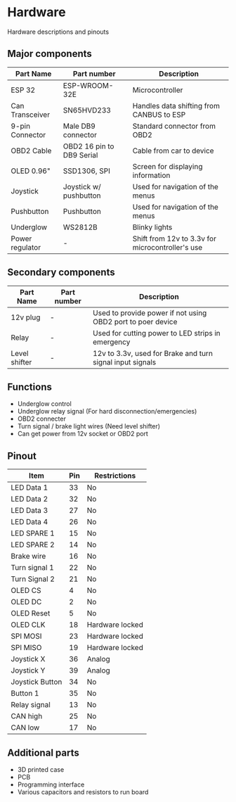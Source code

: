 # Hardware
Hardware descriptions and pinouts

## Major components
| Part Name | Part number | Description |
| --------- | ----------- | ----------- |
| ESP 32 | ESP-WROOM-32E | Microcontroller |
| Can Transceiver | SN65HVD233 | Handles data shifting from CANBUS to ESP |
| 9-pin Connector | Male DB9 connector | Standard connector from OBD2 |
| OBD2 Cable | OBD2 16 pin to DB9 Serial | Cable from car to device |
| OLED 0.96" | SSD1306, SPI | Screen for displaying information |
| Joystick | Joystick w/ pushbutton | Used for navigation of the menus |
| Pushbutton | Pushbutton | Used for navigation of the menus |
| Underglow | WS2812B | Blinky lights |
| Power regulator | - | Shift from 12v to 3.3v for microcontroller's use |

## Secondary components
| Part Name | Part number | Description |
| --------- | ----------- | ----------- |
| 12v plug | - | Used to provide power if not using OBD2 port to poer device |
| Relay | - | Used for cutting power to LED strips in emergency |
| Level shifter | - | 12v to 3.3v, used for Brake and turn signal input signals |

## Functions
- Underglow control
- Underglow relay signal (For hard disconnection/emergencies)
- OBD2 connecter
- Turn signal / brake light wires (Need level shifter)
- Can get power from 12v socket or OBD2 port

## Pinout
| Item | Pin | Restrictions |
| ---- | --- | ------------ |
| LED Data 1 | 33 | No |
| LED Data 2 | 32 | No |
| LED Data 3 | 27 | No |
| LED Data 4 | 26 | No |
| LED SPARE 1 | 15 | No |
| LED SPARE 2 | 14 | No |
| Brake wire | 16 | No |
| Turn signal 1 | 22 | No |
| Turn Signal 2 | 21 | No |
| OLED CS | 4 | No |
| OLED DC | 2 | No |
| OLED Reset | 5 | No |
| OLED CLK | 18 | Hardware locked |
| SPI MOSI | 23 | Hardware locked |
| SPI MISO | 19 | Hardware locked |
| Joystick X | 36 | Analog |
| Joystick Y | 39 | Analog |
| Joystick Button | 34 | No |
| Button 1 | 35 | No |
| Relay signal | 13 | No |
| CAN high | 25 | No |
| CAN low | 17 | No |

## Additional parts
- 3D printed case
- PCB
- Programming interface
- Various capacitors and resistors to run board
